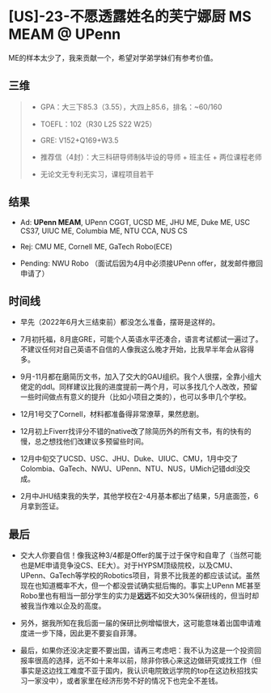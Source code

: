 # [US]-23-不愿透露姓名的芙宁娜厨 MS MEAM @ UPenn

ME的样本太少了，我来贡献一个，希望对学弟学妹们有参考价值。

## 三维

> * GPA：大三下85.3（3.55），大四上85.6，排名：~60/160
>
> * TOEFL：102（R30 L25 S22 W25）
>
> * GRE: V152+Q169+W3.5
>
> * 推荐信（4封）：大三科研导师制&毕设的导师 + 班主任 + 两位课程老师
>
> * 无论文无专利无实习，课程项目若干
>

## 结果

* Ad: **UPenn MEAM**, UPenn CGGT, UCSD ME, JHU ME, Duke ME, USC CS37, UIUC ME, Columbia ME, NTU CCA, NUS CS

* Rej: CMU ME, Cornell ME, GaTech Robo(ECE)

* Pending: NWU Robo （面试后因为4月中必须接UPenn offer，就发邮件撤回申请了）

## 时间线

* 早先（2022年6月大三结束前）都没怎么准备，摆哥是这样的。

* 7月初托福，8月底GRE，可能个人英语水平还凑合，语言考试都试一遍过了。不建议任何对自己英语不自信的人像我这么晚才开始，比我早半年会从容得多。

* 9月-11月都在磨简历文书，加入了交大的GAU组织。我个人很摆，全靠小组大佬定的ddl。同样建议比我的进度提前一两个月，可以多找几个人改改，预留一些时间做点有意义的提升（比如小项目之类的），也可以多申几个学校。

* 12月1号交了Cornell，材料都准备得非常潦草，果然悲剧。

* 12月初上Fiverr找评分不错的native改了除简历外的所有文书，有的快有的慢，总之想找他们改建议多预留些时间。

* 12月中旬交了UCSD、USC、JHU、Duke、UIUC、CMU，1月中交了Colombia、GaTech、NWU、UPenn、NTU、NUS，UMich记错ddl没交成。

* 2月中JHU结束我的失学，其他学校在2-4月基本都出了结果，5月底面签，6月拿到签证。

## 最后

* 交大人你要自信！像我这种3/4都是Offer的属于过于保守和自卑了（当然可能也是ME申请竞争没CS、EE大）。对于HYPSM顶级院校，以及CMU、UPenn、GaTech等学校的Robotics项目，背景不比我差的都应该试试。虽然现在也知道概率不大，但一个都没尝试确实挺后悔的。事实上UPenn ME甚至Robo里也有相当一部分学生的实力是**远远**不如交大30%保研线的，但当时却被我当作难以企及的高度。

* 另外，据我所知在我后面一届的保研比例增幅很大，这可能意味着出国申请难度进一步下降，因此更不要妄自菲薄。

* 最后，如果你还没决定要不要出国，请再三考虑吧：我不认为这是一个投资回报率很高的选择，远不如十来年以前，除非你铁心来这边做研究或找工作（但事实是这边找工难度不亚于国内，我认识电院致远学院的top在这边秋招找实习一家没中），或者家里在经济形势不好的情况下也完全不差钱。
